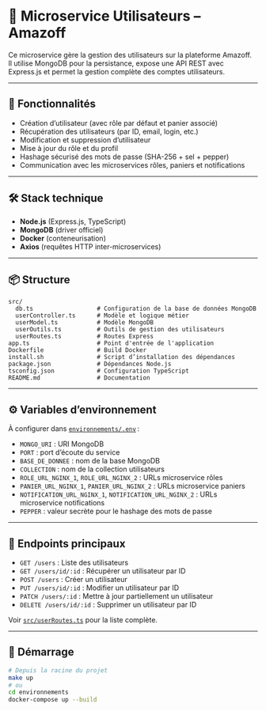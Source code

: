 # 👤 Microservice Utilisateurs – Amazoff

Ce microservice gère la gestion des utilisateurs sur la plateforme Amazoff.  
Il utilise MongoDB pour la persistance, expose une API REST avec Express.js et permet la gestion complète des comptes utilisateurs.

---

## 🚀 Fonctionnalités

- Création d’utilisateur (avec rôle par défaut et panier associé)
- Récupération des utilisateurs (par ID, email, login, etc.)
- Modification et suppression d’utilisateur
- Mise à jour du rôle et du profil
- Hashage sécurisé des mots de passe (SHA-256 + sel + pepper)
- Communication avec les microservices rôles, paniers et notifications

---

## 🛠️ Stack technique

- **Node.js** (Express.js, TypeScript)
- **MongoDB** (driver officiel)
- **Docker** (conteneurisation)
- **Axios** (requêtes HTTP inter-microservices)

---

## 📦 Structure

```
src/
  db.ts                  # Configuration de la base de données MongoDB
  userController.ts      # Modèle et logique métier
  userModel.ts           # Modèle MongoDB
  userOutils.ts          # Outils de gestion des utilisateurs
  userRoutes.ts          # Routes Express
app.ts                   # Point d'entrée de l'application
Dockerfile               # Build Docker
install.sh               # Script d’installation des dépendances
package.json             # Dépendances Node.js
tsconfig.json            # Configuration TypeScript
README.md                # Documentation
```

---

## ⚙️ Variables d’environnement

À configurer dans [`environnements/.env`](../../../../../environnements/.env) :

- `MONGO_URI` : URI MongoDB
- `PORT` : port d’écoute du service
- `BASE_DE_DONNEE` : nom de la base MongoDB
- `COLLECTION` : nom de la collection utilisateurs
- `ROLE_URL_NGINX_1`, `ROLE_URL_NGINX_2` : URLs microservice rôles
- `PANIER_URL_NGINX_1`, `PANIER_URL_NGINX_2` : URLs microservice paniers
- `NOTIFICATION_URL_NGINX_1`, `NOTIFICATION_URL_NGINX_2` : URLs microservice notifications
- `PEPPER` : valeur secrète pour le hashage des mots de passe

---

## 🔗 Endpoints principaux

- `GET /users` : Liste des utilisateurs
- `GET /users/id/:id` : Récupérer un utilisateur par ID
- `POST /users` : Créer un utilisateur
- `PUT /users/id/:id` : Modifier un utilisateur par ID
- `PATCH /users/:id` : Mettre à jour partiellement un utilisateur
- `DELETE /users/id/:id` : Supprimer un utilisateur par ID

Voir [`src/userRoutes.ts`](src/userRoutes.ts) pour la liste complète.

---

## 🚦 Démarrage

```bash
# Depuis la racine du projet
make up
# ou
cd environnements
docker-compose up --build